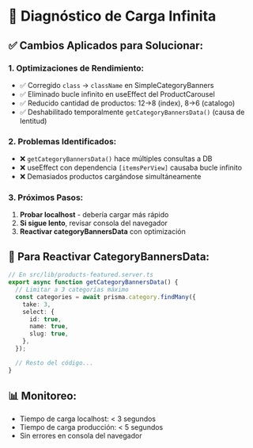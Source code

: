 # 🐛 Diagnóstico de Carga Infinita

## ✅ **Cambios Aplicados para Solucionar:**

### **1. Optimizaciones de Rendimiento:**
- ✅ Corregido `class` → `className` en SimpleCategoryBanners
- ✅ Eliminado bucle infinito en useEffect del ProductCarousel
- ✅ Reducido cantidad de productos: 12→8 (index), 8→6 (catalogo)
- ✅ Deshabilitado temporalmente `getCategoryBannersData()` (causa de lentitud)

### **2. Problemas Identificados:**
- ❌ `getCategoryBannersData()` hace múltiples consultas a DB
- ❌ useEffect con dependencia `[itemsPerView]` causaba bucle infinito
- ❌ Demasiados productos cargándose simultáneamente

### **3. Próximos Pasos:**
1. **Probar localhost** - debería cargar más rápido
2. **Si sigue lento**, revisar consola del navegador
3. **Reactivar categoryBannersData** con optimización

## 🔧 **Para Reactivar CategoryBannersData:**

```typescript
// En src/lib/products-featured.server.ts
export async function getCategoryBannersData() {
  // Limitar a 3 categorías máximo
  const categories = await prisma.category.findMany({
    take: 3,
    select: {
      id: true,
      name: true,
      slug: true,
    },
  });

  // Resto del código...
}
```

## 📊 **Monitoreo:**
- Tiempo de carga localhost: < 3 segundos
- Tiempo de carga producción: < 5 segundos
- Sin errores en consola del navegador
